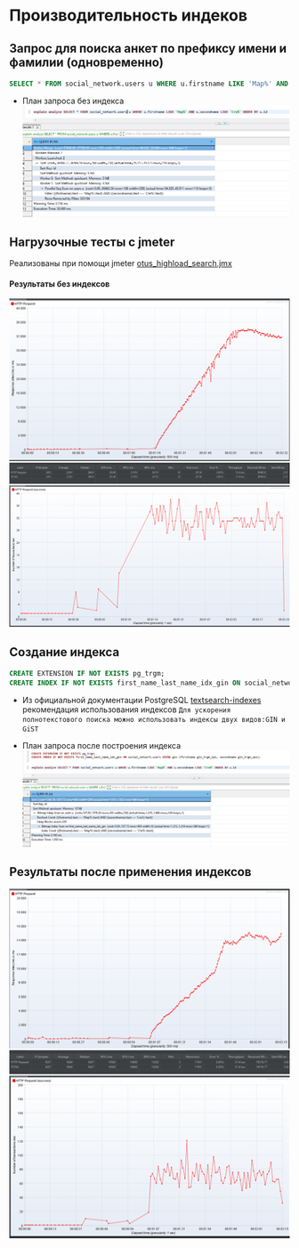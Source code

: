 # Производительность индеков

## Запрос для поиска анкет по префиксу имени и фамилии (одновременно)
```sql
SELECT * FROM social_network.users u WHERE u.firstname LIKE 'Мар%' AND u.secondname LIKE 'Сте%' ORDER BY u.id;
```
- План запроса без индекса
![explain_before_index.png](before_index%2Fexplain_before_index.png)


## Нагрузочные тесты с **jmeter**
Реализованы при помощи jmeter
[otus_highload_search.jmx](jmeter%2Fotus_highload_search.jmx)

#### Результаты без индексов
![latency_before_index.png](before_index%2Flatency_before_index.png)
![throughput_before_index.png](before_index%2Fthroughput_before_index.png)
![transactions_per_second_before_index.png](before_index%2Ftransactions_per_second_before_index.png)

## Создание индекса
```sql
CREATE EXTENSION IF NOT EXISTS pg_trgm;
CREATE INDEX IF NOT EXISTS first_name_last_name_idx_gin ON social_network.users USING gin (firstname gin_trgm_ops, secondname gin_trgm_ops);
```
- Из официальной документации PostgreSQL [textsearch-indexes](https://postgrespro.ru/docs/postgresql/16/textsearch-indexes) рекомендация использования индексов
`Для ускорения полнотекстового поиска можно использовать индексы двух видов:GIN и GiST` 

- План запроса после построения индекса
![explain_after_index.png](after_index%2Fexplain_after_index.png)


## Результаты после применения индексов
![latency_after_index.png](after_index%2Flatency_after_index.png)
![throughput_after_index.png](after_index%2Fthroughput_after_index.png)
![transactions_per_second_after_index.png](after_index%2Ftransactions_per_second_after_index.png)